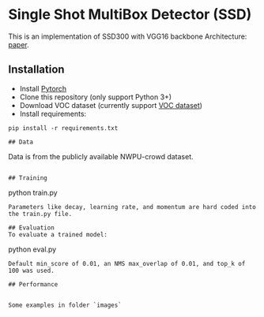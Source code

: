 # Single Shot MultiBox Detector (SSD)

This is an implementation of SSD300 with VGG16 backbone Architecture: [paper](https://arxiv.org/abs/1512.02325).

## Installation

* Install [Pytorch](https://pytorch.org/)
* Clone this repository (only support Python 3+)
* Download VOC dataset (currently support [VOC dataset](http://host.robots.ox.ac.uk/pascal/VOC/))
* Install requirements:
```
pip install -r requirements.txt
```
```
## Data
```
Data is from  the publicly available NWPU-crowd dataset. 
```

## Training
```
python train.py 
```
Parameters like decay, learning rate, and momentum are hard coded into the train.py file. 

## Evaluation
To evaluate a trained model:
```
python eval.py 
```
Default min_score of 0.01, an NMS max_overlap of 0.01, and top_k of 100 was used.

## Performance


Some examples in folder `images`
